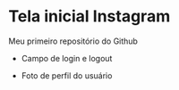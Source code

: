 

# **Tela inicial Instagram**

Meu primeiro repositório do Github

-  Campo de login e logout

- Foto de perfil do usuário

  